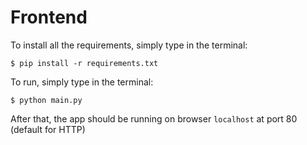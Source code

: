 # Frontend

To install all the requirements, simply type in the terminal:

    $ pip install -r requirements.txt

To run, simply type in the terminal:

    $ python main.py

After that, the app should be running on browser `localhost` at port 80 (default for HTTP)